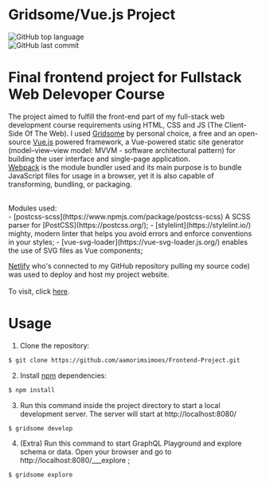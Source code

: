 # Gridsome/Vue.js Project
<p align="left">
  <img alt="GitHub top language" src="https://img.shields.io/github/languages/top/aamorimsimoes/Frontend-Project?style=for-the-badge">
  </br>
  <img alt="GitHub last commit" src="https://img.shields.io/github/last-commit/aamorimsimoes/Frontend-Project?style=for-the-badge">
</p>


# Final frontend project for Fullstack Web Delevoper Course

The project aimed to fulfill the front-end part of my full-stack web development course requirements using HTML, CSS and JS (The Client-Side Of The Web). 
I used [Gridsome](https://gridsome.org/) by personal choice, a free and an open-source [Vue.js](https://vuejs.org/) powered framework, a Vue-powered static site generator (model–view–view model: MVVM - software architectural pattern) for building the user interface and single-page application.
</br>
[Webpack](https://webpack.js.org/) is the module bundler used and its main purpose is to bundle JavaScript files for usage in a browser, yet it is also capable of transforming, bundling, or packaging.

</br>
Modules used:
</br>
- [postcss-scss](https://www.npmjs.com/package/postcss-scss) A SCSS parser for [PostCSS](https://postcss.org/);
- [stylelint](https://stylelint.io/) mighty, modern linter that helps you avoid errors and enforce conventions in your styles;
- [vue-svg-loader](https://vue-svg-loader.js.org/) enables the use of SVG files as Vue components; 

[Netlify](https://www.netlify.com/) who's connected to my GitHub repository pulling my source code) was used to deploy and host my project website.
</br></br>
To visit, click [here](https://frontendproject.netlify.app/).

# Usage

1. Clone the repository:
```bash
$ git clone https://github.com/aamorimsimoes/Frontend-Project.git
```
2. Install [npm](https://www.npmjs.com/) dependencies:
```bash
$ npm install
```
3. Run this command inside the project directory to start a local development server. The server will start at http://localhost:8080/
```bash
$ gridsome develop
```
4. (Extra) Run this command to start GraphQL Playground and explore schema or data. Open your browser and go to http://localhost:8080/___explore ;
```bash
$ gridsome explore
```

